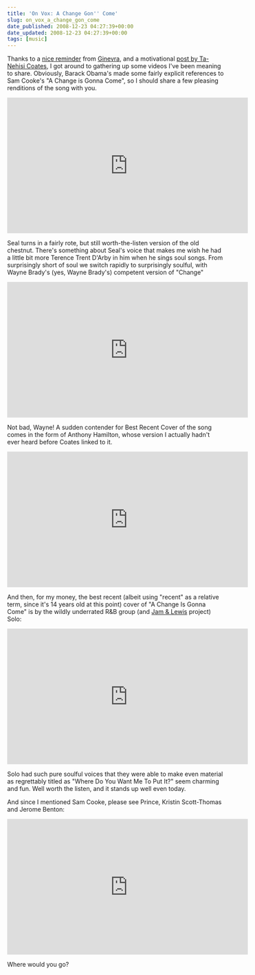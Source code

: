 ```yaml
---
title: 'On Vox: A Change Gon'' Come'
slug: on_vox_a_change_gon_come
date_published: 2008-12-23 04:27:39+00:00
date_updated: 2008-12-23 04:27:39+00:00
tags: [music]
---
```

Thanks to a [nice reminder](https://web.archive.org/web/20090103044029/http://twitter.com/miz_ginevra/status/1073658911) from [Ginevra](http://ginevra.vox.com/), and a motivational [post by Ta-Nehisi Coates](https://www.theatlantic.com/entertainment/archive/2008/12/the-color-of-change/6486/), I got around to gathering up some videos I've been meaning to share. Obviously, Barack Obama's made some fairly explicit references to Sam Cooke's "A Change is Gonna Come", so I should share a few pleasing renditions of the song with you.

<iframe width="560" height="315" src="https://www.youtube-nocookie.com/embed/AK7L5eIfd0o" title="YouTube video player" frameborder="0" allow="accelerometer; autoplay; clipboard-write; encrypted-media; gyroscope; picture-in-picture; web-share" allowfullscreen></iframe>

Seal turns in a fairly rote, but still worth-the-listen version of the old chestnut. There's something about Seal's voice that makes me wish he had a little bit more Terence Trent D'Arby in him when he sings soul songs. From surprisingly short of soul we switch rapidly to surprisingly soulful, with Wayne Brady's (yes, Wayne Brady's) competent version of "Change"

<iframe width="560" height="315" src="https://www.youtube-nocookie.com/embed/HmX4L1dWqzU" title="YouTube video player" frameborder="0" allow="accelerometer; autoplay; clipboard-write; encrypted-media; gyroscope; picture-in-picture; web-share" allowfullscreen></iframe>

Not bad, Wayne! A sudden contender for Best Recent Cover of the song comes in the form of Anthony Hamilton, whose version I actually hadn't ever heard before Coates linked to it.

<iframe width="560" height="315" src="https://www.youtube-nocookie.com/embed/T0dUNqY1nmU" title="YouTube video player" frameborder="0" allow="accelerometer; autoplay; clipboard-write; encrypted-media; gyroscope; picture-in-picture; web-share" allowfullscreen></iframe>

And then, for my money, the best recent (albeit using "recent" as a relative term, since it's 14 years old at this point) cover of "A Change Is Gonna Come" is by the wildly underrated R&B group (and [Jam & Lewis](/2006/07/culture-jamming) project) Solo:

<iframe width="560" height="315" src="https://www.youtube-nocookie.com/embed/cPA4tqBoR7I" title="YouTube video player" frameborder="0" allow="accelerometer; autoplay; clipboard-write; encrypted-media; gyroscope; picture-in-picture; web-share" allowfullscreen></iframe>

Solo had such pure soulful voices that they were able to make even material as regrettably titled as "Where Do You Want Me To Put It?" seem charming and fun. Well worth the listen, and it stands up well even today.

And since I mentioned Sam Cooke, please see Prince, Kristin Scott-Thomas and Jerome Benton:

<iframe width="560" height="315" src="https://www.youtube-nocookie.com/embed/kbPo47TI8xs" title="YouTube video player" frameborder="0" allow="accelerometer; autoplay; clipboard-write; encrypted-media; gyroscope; picture-in-picture; web-share" allowfullscreen></iframe>

Where would you go?